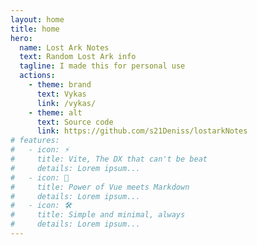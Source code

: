 ```yaml
---
layout: home
title: home
hero:
  name: Lost Ark Notes
  text: Random Lost Ark info
  tagline: I made this for personal use
  actions:
    - theme: brand
      text: Vykas
      link: /vykas/
    - theme: alt
      text: Source code
      link: https://github.com/s21Deniss/lostarkNotes
# features:
#   - icon: ⚡️
#     title: Vite, The DX that can't be beat
#     details: Lorem ipsum...
#   - icon: 🖖
#     title: Power of Vue meets Markdown
#     details: Lorem ipsum...
#   - icon: 🛠️
#     title: Simple and minimal, always
#     details: Lorem ipsum...
---
```

